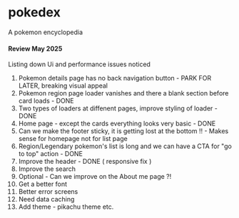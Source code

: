 # pokedex
A pokemon encyclopedia

#### Review May 2025

Listing down Ui and performance issues noticed  

1. Pokemon details page has no back navigation button - PARK FOR LATER, breaking visual appeal
2. Pokemon region page loader vanishes and there a blank section before card loads - DONE
3. Two types of loaders at diffenent pages, improve styling of loader - DONE
4. Home page - except the cards everything looks very basic  - DONE
5. Can we make the footer sticky, it is getting lost at the bottom !! - Makes sense for homepage not for list page
6. Region/Legendary pokemon's list is long and we can have a CTA for "go to top" action - DONE
7. Improve the header - DONE ( responsive fix )
8. Improve the search
9. Optional - Can we improve on the About me page ?!
10. Get a better font
11. Better error screens
12. Need data caching
13. Add theme - pikachu theme etc.

